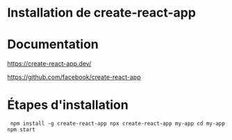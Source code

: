 # Installation de create-react-app

# Documentation

https://create-react-app.dev/

https://github.com/facebook/create-react-app

# Étapes d'installation 

` 
npm install -g create-react-app
npx create-react-app my-app
cd my-app
npm start
`

